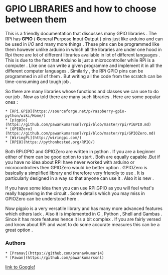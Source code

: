 # GPIO LIBRARIES and how to choose between them 

This is a friendly documentation that discusses many GPIO libraries .  The RPi has **GPIO** ( **G**eneral **P**urpose **I**nput **O**utput ) pins just like arduino and can be used in *I/O* and many more things . These pins can be programmed like them however unlike arduino in which all the libraries are under one hood in Rpi there are lot of different libraries available in lot of different languages . This is due to the fact that Arduino is just a microcontroller while RPi is a computer . Like one can write a given programme and implement it in all the different computer languages . Similarly , the RPi GPIO pins can be programmed in all of them . But writing all the code from the scratch can be time-consuming and tough job .  

So there are many libraries whose functions and classes we can use to do our job . Now as told there are many such libraries . Here are some popular ones :  

    * [RPi.GPIO](https://sourceforge.net/p/raspberry-gpio-python/wiki/Home/)  
    * [pigpio](https://github.com/pawankumarssnl/rpi/blob/master/rpi/PiGPIO.md)  
    * [GPIOZero](https://github.com/pawankumarssnl/rpi/blob/master/rpi/GPIOZero.md)    
    * [WiringPi](http://wiringpi.com/)    
    * [RPIO](https://pythonhosted.org/RPIO/)   

Both RPi.GPIO and GPIOZero are written in python . If you are a beginner either of them can be good option to start . Both are equally capable .But if you have no idea about RPi have never worked with arduino or microcontrollers then GPIOZero would be better option . GPIOZero is basically a simplified library and therefore very friendly to use .  It is particularly designed in a way so that anyone can use it . Also it is new .
    
If you have some idea then you can use RPi.GPIO as you will feel what's really happening in the circuit . Some details which you may miss in GPIOZero can be understood here .

Now pigpio  is a very versatile library and has many more advanced features which others lack . Also it is implemented in C , Python , Shell and Gambas . Since it has more features hence it is a bit complex . If you are fairly versed and know about RPi and want to do some accurate measures this can be a great option .

### Authors
    * [Pranav](https://github.com/pranavkumar14)  
    * [Pawan](https://github.com/pawankumarssnl)  

[link to Google!](http://google.com)